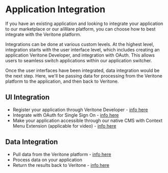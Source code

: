 # Application Integration

If you have an existing application and looking to integrate your application to our marketplace or our aiWare platform, you can choose how to best integrate with the Veritone platform.

Integrations can be done at various custom levels.
At the highest level, integration starts with the user interface level, which includes creating an application Veritone Developer, and integration with OAuth.
This allows users to seamless switch applications within our application switcher.

Once the user interfaces have been integrated, data integration would be the next step.
Here, we'll be passing data for processing from the Veritone platform to the application, and then back to Veritone.

## UI Integration

* Register your application through Veritone Developer - [info here](http://docs.veritone.com/#/applications/quick-start/step-1)
* Integrate with OAuth for Single Sign On - [info here](http://docs.veritone.com/#/applications/oauth)
* Make your application accessible through our native CMS with Context Menu Extension (applicable for video) - [info here](http://docs.veritone.com/#/applications/context-menu-extensions)

## Data Integration

* Pull data from the Veritone platform - [info here](http://docs.veritone.com/#/applications/context-menu-extensions?id=handling-the-redirect-url)
* Process data on your application
* Return the results back to Veritone - [info here](https://docs.veritone.com/#/apis/tutorials/engine-results)
